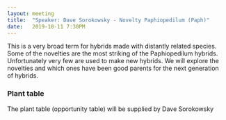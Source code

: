 ```yaml
---
layout: meeting
title:  "Speaker: Dave Sorokowsky - Novelty Paphiopedilum (Paph)"
date:   2019-10-11 7:30PM
---
```

This is a very broad term for hybrids made with distantly related species. Some of the novelties are the most striking of the Paphiopedilum hybrids. Unfortunately very few are used to make new hybrids. We will explore the novelties and which ones have been good parents for the next generation of hybrids.


### Plant table

The plant table (opportunity table) will be supplied by Dave Sorokowsky

